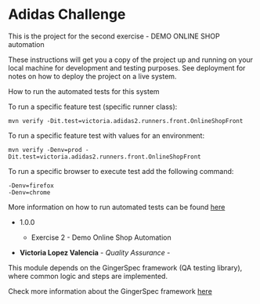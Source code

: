 
# Adidas Challenge

This is the project for the second exercise - DEMO ONLINE SHOP automation



These instructions will get you a copy of the project up and running on your local machine for development and testing purposes. See deployment for notes on how to deploy the project on a live system.


How to run the automated tests for this system

To run a specific feature test (specific runner class):
```
mvn verify -Dit.test=victoria.adidas2.runners.front.OnlineShopFront
```

To run a specific feature test with values for an environment:
```
mvn verify -Denv=prod -Dit.test=victoria.adidas2.runners.front.OnlineShopFront
```

To run a specific browser to execute test add the following command:
```
-Denv=firefox
-Denv=chrome
```


More information on how to run automated tests can be found [here](https://github.com/veepee-oss/gingerspec/wiki/Running-your-tests)



* 1.0.0
  * Exercise 2 - Demo Online Shop Automation



* **Victoria Lopez Valencia** - *Quality Assurance* -



This module depends on the GingerSpec framework (QA testing library), where common logic and steps are implemented.

Check more information about the GingerSpec framework [here](https://github.com/veepee-oss/gingerspec/wiki)  

